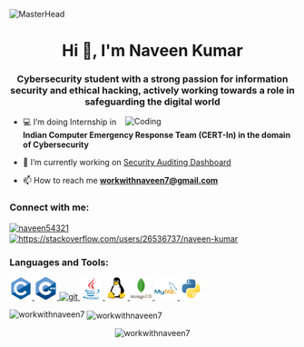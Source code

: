 ![MasterHead](https://hensoldt-cyber.com/wp-content/uploads/2022/03/cyber-security-cons-banner.jpg)
<h1 align="center">Hi 👋, I'm Naveen Kumar</h1>
<h3 align="center">Cybersecurity student with a strong passion for information security and ethical hacking, actively working towards a role in safeguarding the digital world</h3>

<img align="right" alt="Coding" width="300" src="https://media.istockphoto.com/id/468184140/vector/flat-illustration-of-security-center-lock-with-chain-around-lap.jpg?s=612x612&w=0&k=20&c=HBiFd2LiHjlDyUONBuWu8XpaaGcTMhwh-s3U5ji4K5M=">


- 💻 I’m doing Internship in **Indian Computer Emergency Response Team (CERT-In) in the domain of Cybersecurity**

- 🔭 I’m currently working on [Security Auditing Dashboard](https://github.com/workwithnaveen7/Security-Auditing-Dashboard)

- 📫 How to reach me **workwithnaveen7@gmail.com**

<h3 align="left">Connect with me:</h3>
<p align="left">
<a href="https://www.linkedin.com/in/naveenkumar54321/" target="blank"><img align="center" src="https://raw.githubusercontent.com/rahuldkjain/github-profile-readme-generator/master/src/images/icons/Social/linked-in-alt.svg" alt="naveen54321" height="30" width="40" /></a>
<a href="https://stackoverflow.com/users/26536737/naveen-kumar" target="blank"><img align="center" src="https://raw.githubusercontent.com/rahuldkjain/github-profile-readme-generator/master/src/images/icons/Social/stack-overflow.svg" alt="https://stackoverflow.com/users/26536737/naveen-kumar" height="30" width="40" /></a>
</p>

<h3 align="left">Languages and Tools:</h3>
<p align="left"> <a href="https://www.cprogramming.com/" target="_blank" rel="noreferrer"> <img src="https://raw.githubusercontent.com/devicons/devicon/master/icons/c/c-original.svg" alt="c" width="40" height="40"/> </a> <a href="https://www.w3schools.com/cpp/" target="_blank" rel="noreferrer"> <img src="https://raw.githubusercontent.com/devicons/devicon/master/icons/cplusplus/cplusplus-original.svg" alt="cplusplus" width="40" height="40"/> </a> <a href="https://git-scm.com/" target="_blank" rel="noreferrer"> <img src="https://www.vectorlogo.zone/logos/git-scm/git-scm-icon.svg" alt="git" width="40" height="40"/> </a> <a href="https://www.java.com" target="_blank" rel="noreferrer"> <img src="https://raw.githubusercontent.com/devicons/devicon/master/icons/java/java-original.svg" alt="java" width="40" height="40"/> </a> <a href="https://www.linux.org/" target="_blank" rel="noreferrer"> <img src="https://raw.githubusercontent.com/devicons/devicon/master/icons/linux/linux-original.svg" alt="linux" width="40" height="40"/> </a> <a href="https://www.mongodb.com/" target="_blank" rel="noreferrer"> <img src="https://raw.githubusercontent.com/devicons/devicon/master/icons/mongodb/mongodb-original-wordmark.svg" alt="mongodb" width="40" height="40"/> </a> <a href="https://www.mysql.com/" target="_blank" rel="noreferrer"> <img src="https://raw.githubusercontent.com/devicons/devicon/master/icons/mysql/mysql-original-wordmark.svg" alt="mysql" width="40" height="40"/> </a> <a href="https://www.python.org" target="_blank" rel="noreferrer"> <img src="https://raw.githubusercontent.com/devicons/devicon/master/icons/python/python-original.svg" alt="python" width="40" height="40"/> </a> </p>

<p><img align="left" src="https://github-readme-stats.vercel.app/api/top-langs?username=workwithnaveen7&show_icons=true&locale=en&layout=compact" alt="workwithnaveen7" /></p>

<p>&nbsp;<img align="center" src="https://github-readme-stats.vercel.app/api?username=workwithnaveen7&show_icons=true&locale=en" alt="workwithnaveen7" /></p>


<p align="center"> <img src="https://komarev.com/ghpvc/?username=workwithnaveen7&label=Profile%20views&color=0e75b6&style=flat" alt="workwithnaveen7" /> </p>


